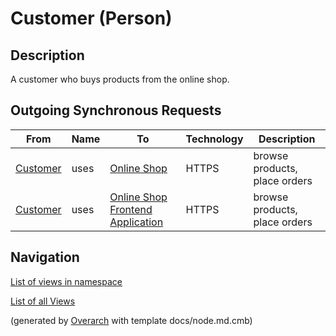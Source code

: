 
# Customer (Person)
## Description
A customer who buys products from the online shop.

## Outgoing Synchronous Requests 
| From | Name | To | Technology | Description |
|---|---|---|---|---|
| [Customer](../../../../software-development/architecture/example/modulith/customer.md) | uses | [Online Shop](../../../../software-development/architecture/example/modulith/online-shop-system.md) | HTTPS | browse products, place orders |
| [Customer](../../../../software-development/architecture/example/modulith/customer.md) | uses | [Online Shop Frontend Application](../../../../software-development/architecture/example/modulith/online-shop-frontend.md) | HTTPS | browse products, place orders |


## Navigation
[List of views in namespace](./views-in-namespace.md)

[List of all Views](../../../../views.md)


(generated by [Overarch](https://github.com/soulspace-org/overarch) with template docs/node.md.cmb)
